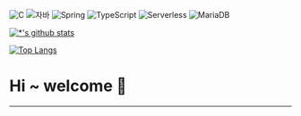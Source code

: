 ![C](https://img.shields.io/badge/-C-123456?style=flat-square&logo=C&logoColor=black)
![자바](https://img.shields.io/badge/-자바-007396?style=flat&logo=Java&logoColor=ffffff)
![Spring](https://img.shields.io/badge/-Spring-6DB33F?style=for-the-badge&logo=Spring&logoColor=white)
![TypeScript](https://img.shields.io/badge/-TypeScript-3178C6?style=flat-square&logo=TypeScript&logoColor=white)
![Serverless](https://img.shields.io/badge/-Serverless-FD5750?style=flat-square&logo=Serverless&logoColor=magenta)
![MariaDB](https://img.shields.io/badge/-MariaDB-1F305F?style=flat-square&logo=mariadb&logoColor=white)


[![*'s github stats](https://github-readme-stats.vercel.app/api?username=kimjeongik)](https://github.com/kimjeongik)


[![Top Langs](https://github-readme-stats.vercel.app/api/top-langs/?username=kimjeongik)](https://github.com/kimjeongik/github-readme-stats)

# Hi ~ welcome 👋

---



